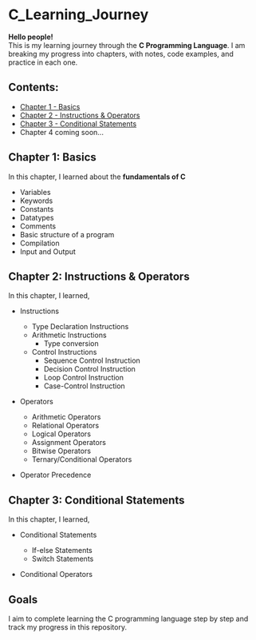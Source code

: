 # C_Learning_Journey

**Hello people!** \
This is my learning journey through the **C Programming Language**. I am breaking my progress into chapters, with notes, code examples, and practice in each one.

## Contents:
- [Chapter 1 - Basics](./Chapter-1-Basics)
- [Chapter 2 - Instructions & Operators](./Chapter-2-Instruction&Operators/)
- [Chapter 3 - Conditional Statements](./Chapter-3-Conditional_Statements)
- Chapter 4 coming soon...

## Chapter 1: Basics

In this chapter, I learned about the **fundamentals of C**
- Variables
- Keywords
- Constants
- Datatypes
- Comments
- Basic structure of a program
- Compilation
- Input and Output

## Chapter 2: Instructions & Operators

In this chapter, I learned,
- Instructions
	- Type Declaration Instructions
	- Arithmetic Instructions
		- Type conversion
	- Control Instructions
		- Sequence Control Instruction 
		- Decision Control Instruction 
		- Loop Control Instruction 
		- Case-Control Instruction 

- Operators
	- Arithmetic Operators
	- Relational Operators
	- Logical Operators
	- Assignment Operators
	- Bitwise Operators	
	- Ternary/Conditional Operators

- Operator Precedence

## Chapter 3: Conditional Statements

In this chapter, I learned,
- Conditional Statements
	- If-else Statements
	- Switch Statements 

- Conditional Operators

## Goals
I aim to complete learning the C programming language step by step and track my progress in this repository.